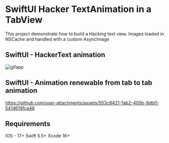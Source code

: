 # SwiftUI Hacker TextAnimation in a TabView

This project demonstrate how to build a Hacking text view.
Images loaded in NSCache and handled with a custom AsyncImage

## SwiftUI - HackerText animation
![gifapp](https://github.com/user-attachments/assets/6b1d8a81-e311-488a-b999-fd1df218af6b)


## SwiftUI - Animation renewable from tab to tab animation
https://github.com/user-attachments/assets/553c8421-1ab2-405b-9db0-541d619fca46

## Requirements
IOS - 17+
Swift 5.5+
Xcode 16+
